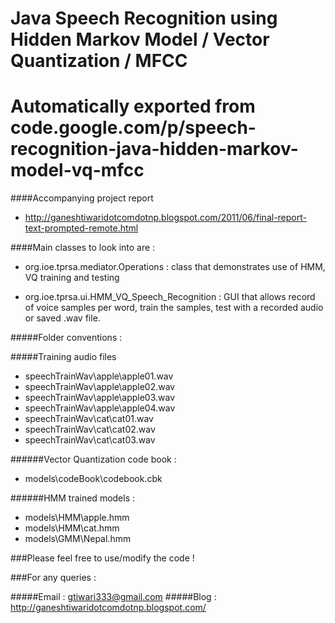 # Java Speech Recognition using Hidden Markov Model / Vector Quantization / MFCC 
Automatically exported from code.google.com/p/speech-recognition-java-hidden-markov-model-vq-mfcc
===

####Accompanying project report

- http://ganeshtiwaridotcomdotnp.blogspot.com/2011/06/final-report-text-prompted-remote.html

####Main classes to look into are :

- org.ioe.tprsa.mediator.Operations : class that demonstrates use of HMM, VQ training and testing

- org.ioe.tprsa.ui.HMM_VQ_Speech_Recognition : GUI that allows record of voice samples per word, train the samples, test with a recorded audio or saved .wav file.


#####Folder conventions :

#####Training audio files 
-	speechTrainWav\apple\apple01.wav
-	speechTrainWav\apple\apple02.wav
-	speechTrainWav\apple\apple03.wav
-	speechTrainWav\apple\apple04.wav
-	speechTrainWav\cat\cat01.wav
-	speechTrainWav\cat\cat02.wav
-	speechTrainWav\cat\cat03.wav
	
######Vector Quantization code book :	
-	models\codeBook\codebook.cbk
	
######HMM trained models :	
-	models\HMM\apple.hmm
-	models\HMM\cat.hmm
-	models\GMM\Nepal.hmm


###Please feel free to use/modify the code !
  
###For any queries :
 
#####Email : gtiwari333@gmail.com
#####Blog : http://ganeshtiwaridotcomdotnp.blogspot.com/ 
